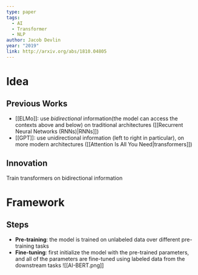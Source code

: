 ```yaml
---
type: paper
tags:
  - AI
  - Transformer
  - NLP
author: Jacob Devlin
year: "2019"
link: http://arxiv.org/abs/1810.04805
---
```

# Idea
## Previous Works
- [[ELMo]]: use *bidirectional* information(the model can access the contexts above and below) on traditional architectures ([[Recurrent Neural Networks (RNNs)|RNNs]])
- [[GPT]]: use unidirectional information (left to right in particular), on more modern architectures ([[Attention Is All You Need|transformers]])
## Innovation
Train transformers on bidirectional information

# Framework
## Steps
- **Pre-training**: the model is trained on unlabeled data over different pre-training tasks
- **Fine-tuning**: first initialize the model with the pre-trained parameters, and all of the parameters are fine-tuned using labeled data from the downstream tasks
![[AI-BERT.png]]
